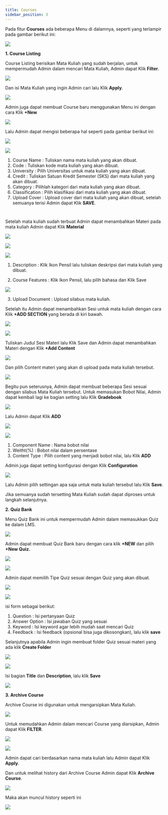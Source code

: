```yaml
---
title: Courses
sidebar_position: 3
---
```

Pada fitur **Courses** ada beberapa Menu di dalamnya, seperti yang terlampir pada gambar berikut ini:

![](/img/00-courses.png)

**1. Course Listing**

Course Listing berisikan Mata Kuliah yang sudah berjalan, untuk mempermudah Admin dalam mencari Mata Kuliah, Admin dapat Klik **Filter**.

![](/img/1.-filter.png)

Dan isi Mata Kuliah yang ingin Admin cari lalu Klik **Apply**.

![](/img/2.-mata-kuliah_apply.png)

Admin juga dapat membuat Course baru menggunakan Menu ini dengan cara Klik **+New**

![](/img/3.-new.png)

Lalu Admin dapat mengisi beberapa hal seperti pada gambar berikut ini:

![](/img/4.-general-information.png)

![](/img/5.-point-general-information.png)

1. Course Name		: Tuliskan nama mata kuliah yang akan dibuat.
2. Code			: Tuliskan kode mata kuliah yang akan dibuat.
3. University		: Pilih Universitas untuk mata kuliah yang akan dibuat.
4. Credit			: Tuliskan Satuan Kredit Semester (SKS) dari mata kuliah yang akan dibuat.
5. Category		: Pilihlah kategori dari mata kuliah yang akan dibuat.
6. Classification		: Pilih klasifikasi dari mata kuliah yang akan dibuat.
7. Upload Cover		: Upload cover dari mata kuliah yang akan dibuat, setelah semuanya terisi Admin dapat Klik **SAVE**.

![]()

![]()

Setelah mata kuliah sudah terbuat Admin dapat menambahkan Materi pada mata kuliah Admin dapat Klik **Material**

![](/img/6.-materials.png)

![](/img/7.-materials_2.png)

![](/img/8.-material_3.png)

1. Description		: Klik Ikon Pensil lalu tuliskan deskripsi dari mata kuliah yang dibuat.

2. Course Features	: Klik Ikon Pensil, lalu pilih bahasa dan Klik Save

![](/img/9.-course-feature.png)

3. Upload Document	: Upload silabus mata kuliah.



Setelah itu Admin dapat menambahkan Sesi untuk mata kuliah dengan cara Klik **+ADD SECTION** yang berada di kiri bawah.

![](/img/10.-add-section.png)

![](/img/11.-new-section.png)

Tuliskan Judul Sesi Materi lalu Klik Save dan Admin dapat menambahkan Materi dengan Klik **+Add Content**

![](/img/12.-add-content.png)

Dan pilih Content materi yang akan di upload pada mata kuliah tersebut.

![](/img/13.-content-materi.png)

Begitu pun seterusnya, Admin dapat membuat beberapa Sesi sesuai dengan silabus Mata Kuliah tersebut. Untuk memasukan Bobot Nilai, Admin dapat kembali lagi ke bagian setting lalu Klik **Gradebook**

![](/img/14.-gradebook.png)

Lalu Admin dapat Klik **ADD**

![](/img/15.-add-gradebook.png)

![](/img/16.-point-gradebook.png)

1. Component Name	: Nama bobot nilai
2. Weitht(%)		: Bobot nilai dalam persentase
3. Content Type		: Pilih content yang menjadi bobot nilai, lalu Klik **ADD**

Admin juga dapat setting konfigurasi dengan Klik **Configuration**

![](/img/17.-configurations.png)

Lalu Admin pilih settingan apa saja untuk mata kuliah tersebut lalu Klik **Save**.

Jika semuanya sudah tersetting Mata Kuliah sudah dapat diproses untuk langkah selanjutnya.



**2. Quiz Bank**

Menu Quiz Bank ini untuk mempermudah Admin dalam memasukkan Quiz ke dalam LMS.

![](/img/18.-quiz-bank.png)

Admin dapat membuat Quiz Bank baru dengan cara klik **+NEW** dan pilih **+New Quiz.**

![](/img/19.-new-quiz-bank.png)

![](/img/20.-detail-quiz-bank.png)

Admin dapat memilih Tipe Quiz sesuai dengan Quiz yang akan dibuat.

![](/img/21.-quiz-type.png)

![](/img/22.-detail-quiz-bank.png)

isi form sebagai berikut:

1. Question		: Isi pertanyaan Quiz
2. Answer Option : Isi jawaban Quiz yang sesuai
3. Keyword		: Isi keyword agar lebih mudah saat mencari Quiz
4. Feedback		: Isi feedback (opsional bisa juga dikosongkan), lalu klik **save**


Selanjutnya apabila Admin ingin membuat folder Quiz sesuai materi yang ada klik **Create Folder**

![](/img/23.-folder-quiz-bank.png)

![](/img/24.-create-folder.png)

Isi bagian **Title** dan **Description**, lalu klik **Save**

![](/img/25.-title-description.png)



**3. Archive Course**

Archive Course ini digunakan untuk mengarsipkan Mata Kuliah.

![](/img/26.-archice-course.png)

Untuk memudahkan Admin dalam mencari Course yang diarsipkan, Admin dapat Klik **FILTER**.

![](/img/27.-filter.png)

![](/img/28.-filter-data.png)

Admin dapat cari berdasarkan nama mata kuliah lalu Admin dapat Klik **Apply**.

Dan untuk melihat history dari Archive Course Admin dapat Klik **Archive Course**.

![](/img/29.-archive-history.png)

Maka akan muncul history seperti ini

![](/img/30.-history.png)
